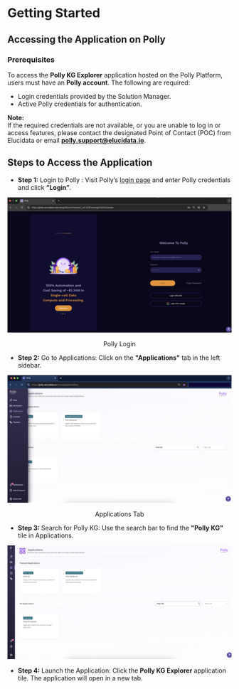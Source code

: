 # Getting Started

## Accessing the Application on Polly

### Prerequisites

To access the **Polly KG Explorer** application hosted on the Polly Platform, users must have an **Polly account**. The following are required:

- Login credentials provided by the Solution Manager.
- Active Polly credentials for authentication.

**Note:**  
If the required credentials are not available, or you are unable to log in or access features, please contact the designated Point of Contact (POC) from Elucidata or email **[polly.support@elucidata.io](mailto:polly.support@elucidata.io)**.

## Steps to Access the Application

- **Step 1:**  Login to Polly : Visit Polly’s [login page](https://polly.elucidata.io/) and enter Polly credentials and click **“Login”**.
  
![Polly-KG-Explorer](../img/KG/Login_to_PollyKG.png) <center> Polly Login</center>

- **Step 2:**  Go to Applications: Click on the **"Applications"** tab in the left sidebar.
 
![Applications](../img/KG/Application_tab.png) <center> Applications Tab</center>

- **Step 3:** Search for Polly KG: Use the search bar to find the **"Polly KG"** tile in Applications. 

![Polly KG](../img/KG/Polly_KG_Tab.png)

- **Step 4:** Launch the Application: Click the **Polly KG Explorer** application tile. The application will open in a new tab.  

